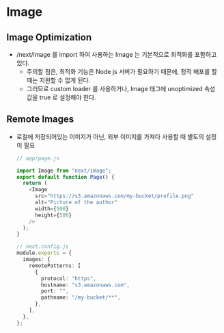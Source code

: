 # Image

## Image Optimization

- /next/image 를 import 하여 사용하는 Image 는 기본적으로 최적화를 포함하고 있다.
  - 주의할 점은, 최적화 기능은 Node js 서버가 필요하기 때문에, 정적 배포를 할 때는 지원할 수 없게 된다.
  - 그러므로 custom loader 를 사용하거나, Image 태그에 unoptimized 속성 값을 true 로 설정해야 한다.

## Remote Images

- 로컬에 저장되어있는 이미지가 아닌, 외부 이미지를 가져다 사용할 때 별도의 설정이 필요

  ```ts
  // app/page.js

  import Image from "next/image";
  export default function Page() {
    return (
      <Image
        src="https://s3.amazonaws.com/my-bucket/profile.png"
        alt="Picture of the author"
        width={500}
        height={500}
      />
    );
  }
  ```

  ```ts
  // next.config.js
  module.exports = {
    images: {
      remotePatterns: [
        {
          protocol: "https",
          hostname: "s3.amazonaws.com",
          port: "",
          pathname: "/my-bucket/**",
        },
      ],
    },
  };
  ```

